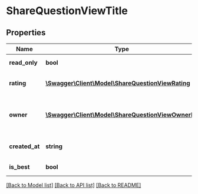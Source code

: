 # ShareQuestionViewTitle

## Properties
Name | Type | Description | Notes
------------ | ------------- | ------------- | -------------
**read_only** | **bool** | Is read only for this user | 
**rating** | [**\Swagger\Client\Model\ShareQuestionViewRating**](ShareQuestionViewRating.md) | Best answer rating | 
**owner** | [**\Swagger\Client\Model\ShareQuestionViewOwnerL3**](ShareQuestionViewOwnerL3.md) | Return owner of best answer object | 
**created_at** | **string** | Answer date of creation | 
**is_best** | **bool** | Is best answer | 

[[Back to Model list]](../README.md#documentation-for-models) [[Back to API list]](../README.md#documentation-for-api-endpoints) [[Back to README]](../README.md)


